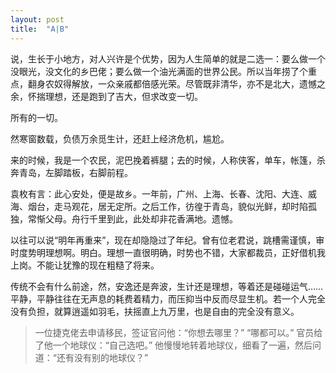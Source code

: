 ```yaml
---
layout: post
title:  "A|B"
---
```


说，生长于小地方，对人兴许是个优势，因为人生简单的就是二选一：要么做一个没眼光，没文化的乡巴佬；要么做一个油光满面的世界公民。所以当年捞了个重点，翻身农奴得解放，一众亲戚都倍感光荣。尽管既非清华，亦不是北大，遗憾之余，怀揣理想，还是跑到了吉大，但求改变一切。

所有的一切。

然寒窗数载，负债万余觅生计，还赶上经济危机，尴尬。

来的时候，我是一个农民，泥巴挽着裤腿；去的时候，人称侠客，单车，帐篷，杀奔青岛，左脚踏板，右脚前程。

袁枚有言：此心安处，便是故乡。一年前，广州、上海、长春、沈阳、大连、威海、烟台，走马观花，居无定所。之后工作，彷徨于青岛，貌似光鲜，却时陷孤独，常惭父母。舟行千里到此，此处却非花香满地。遗憾。

以往可以说“明年再重来”，现在却隐隐过了年纪。曾有位老君说，跳槽需谨慎，审时度势明理想啊。明白。理想一直很明确，时势也不错，大家都裁员，正好借机我上岗。不能让犹豫的现在粗糙了将来。

传统不会有什么前途，然，安逸还是奔波，生计还是理想，等着还是碰碰运气……平静，平静往往在无声息的耗费着精力，而压抑当中反而尽显生机。若一个人完全没有负担，就算逍遥如羽毛，扶摇直上九万里，也是自由的完全没有意义。

> 一位捷克佬去申请移民，签证官问他：“你想去哪里？”
> “哪都可以。”
> 官员给了他一个地球仪：“自己选吧。”
> 他慢慢地转着地球仪，细看了一遍，然后问道：“还有没有别的地球仪？”
